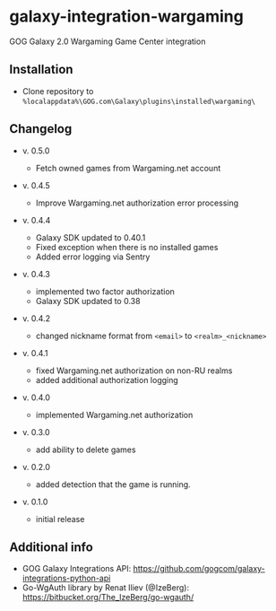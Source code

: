 # galaxy-integration-wargaming
GOG Galaxy 2.0 Wargaming Game Center integration

## Installation

* Clone repository to `%localappdata%\GOG.com\Galaxy\plugins\installed\wargaming\`

## Changelog

* v. 0.5.0
   * Fetch owned games from Wargaming.net account

* v. 0.4.5
   * Improve Wargaming.net authorization error processing

* v. 0.4.4
   * Galaxy SDK updated to 0.40.1
   * Fixed exception when there is no installed games
   * Added error logging via Sentry

* v. 0.4.3
   * implemented two factor authorization
   * Galaxy SDK updated to 0.38

* v. 0.4.2
   * changed nickname format from `<email>` to `<realm>_<nickname>`

* v. 0.4.1
   * fixed Wargaming.net authorization on non-RU realms
   * added additional authorization logging

* v. 0.4.0
   * implemented Wargaming.net authorization

* v. 0.3.0
   * add ability to delete games

* v. 0.2.0
   * added detection that the game is running.

* v. 0.1.0
   * initial release

## Additional info

* GOG Galaxy Integrations API: https://github.com/gogcom/galaxy-integrations-python-api
* Go-WgAuth library by Renat Iliev (@IzeBerg): https://bitbucket.org/The_IzeBerg/go-wgauth/

